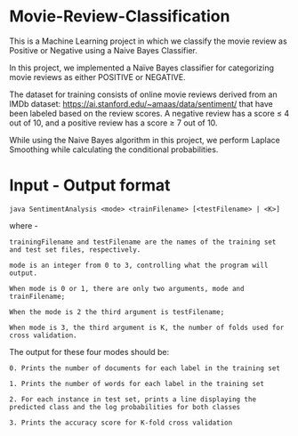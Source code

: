 # Movie-Review-Classification
This is a Machine Learning project in which we classify the movie review as Positive or Negative using a Naive Bayes Classifier.

In this project, we implemented a Naïve Bayes classifier for categorizing movie reviews as either POSITIVE or NEGATIVE. 

The dataset for training consists of online movie reviews derived from an IMDb dataset: https://ai.stanford.edu/~amaas/data/sentiment/ that have been labeled based on the review scores. A negative review has a score ≤ 4 out of 10, and a positive review has a score ≥ 7 out of 10.

While using the Naive Bayes algorithm in this project, we perform Laplace Smoothing while calculating the conditional probabilities.

# Input - Output format

	java SentimentAnalysis <mode> <trainFilename> [<testFilename> | <K>]
 
where -
  
	trainingFilename and testFilename are the names of the training set and test set files, respectively. 
  
	mode is an integer from 0 to 3, controlling what the program will output. 
  
	When mode is 0 or 1, there are only two arguments, mode and trainFilename; 
  
	When the mode is 2 the third argument is testFilename; 
  
	When mode is 3, the third argument is K, the number of folds used for cross validation. 
  
The output for these four modes should be:

	0. Prints the number of documents for each label in the training set
	
	1. Prints the number of words for each label in the training set
	
	2. For each instance in test set, prints a line displaying the predicted class and the log probabilities for both classes
	
	3. Prints the accuracy score for K-fold cross validation

